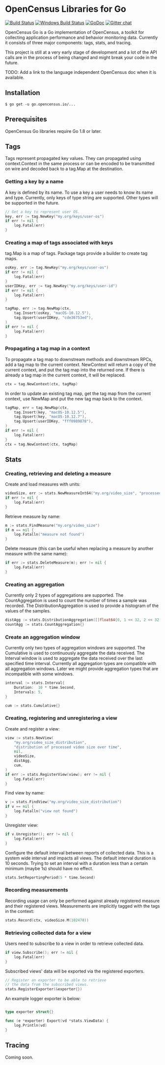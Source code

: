 # OpenCensus Libraries for Go

[![Build Status][travis-image]][travis-url]
[![Windows Build Status][appveyor-image]][appveyor-url]
[![GoDoc][godoc-image]][godoc-url]
[![Gitter chat][gitter-image]][gitter-url]

OpenCensus Go is a Go implementation of OpenCensus, a toolkit for
collecting application performance and behavior monitoring data.
Currently it consists of three major components: tags, stats, and tracing.

This project is still at a very early stage of development and
a lot of the API calls are in the process of being changed and
might break your code in the future.

TODO: Add a link to the language independent OpenCensus
doc when it is available.

## Installation

```
$ go get -u go.opencensus.io/...
```

## Prerequisites

OpenCensus Go libraries require Go 1.8 or later.

## Tags

Tags represent propagated key values. They can propagated using context.Context
in the same process or can be encoded to be transmitted on wire and decoded back
to a tag.Map at the destination.

### Getting a key by a name

A key is defined by its name. To use a key a user needs to know its name and type.
Currently, only keys of type string are supported.
Other types will be supported in the future.

[embedmd]:# (tags.go stringKey)
```go
// Get a key to represent user OS.
key, err := tag.NewKey("my.org/keys/user-os")
if err != nil {
	log.Fatal(err)
}
```

### Creating a map of tags associated with keys

tag.Map is a map of tags. Package tags provide a builder to create tag maps.

[embedmd]:# (tags.go tagMap)
```go
osKey, err := tag.NewKey("my.org/keys/user-os")
if err != nil {
	log.Fatal(err)
}
userIDKey, err := tag.NewKey("my.org/keys/user-id")
if err != nil {
	log.Fatal(err)
}

tagMap, err := tag.NewMap(ctx,
	tag.Insert(osKey, "macOS-10.12.5"),
	tag.Upsert(userIDKey, "cde36753ed"),
)
if err != nil {
	log.Fatal(err)
}
```

### Propagating a tag map in a context

To propagate a tag map to downstream methods and downstream RPCs, add a tag map
to the current context. NewContext will return a copy of the current context,
and put the tag map into the returned one.
If there is already a tag map in the current context, it will be replaced.

[embedmd]:# (tags.go newContext)
```go
ctx = tag.NewContext(ctx, tagMap)
```

In order to update an existing tag map, get the tag map from the current context,
use NewMap and put the new tag map back to the context.

[embedmd]:# (tags.go replaceTagMap)
```go
tagMap, err = tag.NewMap(ctx,
	tag.Insert(key, "macOS-10.12.5"),
	tag.Upsert(key, "macOS-10.12.7"),
	tag.Upsert(userIDKey, "fff0989878"),
)
if err != nil {
	log.Fatal(err)
}
ctx = tag.NewContext(ctx, tagMap)
```


## Stats

### Creating, retrieving and deleting a measure

Create and load measures with units:

[embedmd]:# (stats.go measure)
```go
videoSize, err := stats.NewMeasureInt64("my.org/video_size", "processed video size", "MB")
if err != nil {
	log.Fatal(err)
}
```

Retrieve measure by name:

[embedmd]:# (stats.go findMeasure)
```go
m := stats.FindMeasure("my.org/video_size")
if m == nil {
	log.Fatalln("measure not found")
}
```

Delete measure (this can be useful when replacing a measure by
another measure with the same name):

[embedmd]:# (stats.go deleteMeasure)
```go
if err := stats.DeleteMeasure(m); err != nil {
	log.Fatal(err)
}
```

### Creating an aggregation

Currently only 2 types of aggregations are supported. The CountAggregation is used to count
the number of times a sample was recorded. The DistributionAggregation is used to
provide a histogram of the values of the samples.

[embedmd]:# (stats.go aggs)
```go
distAgg := stats.DistributionAggregation([]float64{0, 1 << 32, 2 << 32, 3 << 32})
countAgg := stats.CountAggregation{}
```

### Create an aggregation window

Currently only two types of aggregation windows are supported. The Cumulative
is used to continuously aggregate the data received.
The Interval window is used to aggregate the data received over the last specified time interval.
Currently all aggregation types are compatible with all aggregation windows.
Later we might provide aggregation types that are incompatible with some windows.

[embedmd]:# (stats.go windows)
```go
interval := stats.Interval{
	Duration:  10 * time.Second,
	Intervals: 5,
}

cum := stats.Cumulative{}
```

### Creating, registering and unregistering a view

Create and register a view:

[embedmd]:# (stats.go view)
```go
view := stats.NewView(
	"my.org/video_size_distribution",
	"distribution of processed video size over time",
	nil,
	videoSize,
	distAgg,
	cum,
)
if err := stats.RegisterView(view); err != nil {
	log.Fatal(err)
}
```

Find view by name:

[embedmd]:# (stats.go findView)
```go
v := stats.FindView("my.org/video_size_distribution")
if v == nil {
	log.Fatalln("view not found")
}
```

Unregister view:

[embedmd]:# (stats.go unregisterView)
```go
if v.Unregister(); err != nil {
	log.Fatal(err)
}
```

Configure the default interval between reports of collected data.
This is a system wide interval and impacts all views. The default
interval duration is 10 seconds. Trying to set an interval with
a duration less than a certain minimum (maybe 1s) should have no effect.

[embedmd]:# (stats.go reportingPeriod)
```go
stats.SetReportingPeriod(5 * time.Second)
```

### Recording measurements

Recording usage can only be performed against already registered measure
and their registered views. Measurements are implicitly tagged with the
tags in the context:

[embedmd]:# (stats.go record)
```go
stats.Record(ctx, videoSize.M(102478))
```

### Retrieving collected data for a view

Users need to subscribe to a view in order to retrieve collected data.

[embedmd]:# (stats.go subscribe)
```go
if view.Subscribe(); err != nil {
	log.Fatal(err)
}
```

Subscribed views' data will be exported via the registered exporters.

[embedmd]:# (stats.go registerExporter)
```go
// Register an exporter to be able to retrieve
// the data from the subscribed views.
stats.RegisterExporter(&exporter{})
```

An example logger exporter is below:

[embedmd]:# (stats.go exporter)
```go

type exporter struct{}

func (e *exporter) Export(vd *stats.ViewData) {
	log.Println(vd)
}

```

## Tracing

Coming soon.


[travis-image]: https://travis-ci.org/census-instrumentation/opencensus-go.svg?branch=master
[travis-url]: https://travis-ci.org/census-instrumentation/opencensus-go
[appveyor-image]: https://ci.appveyor.com/api/projects/status/vgtt29ps1783ig38?svg=true
[appveyor-url]: https://ci.appveyor.com/project/opencensusgoteam/opencensus-go/branch/master
[godoc-image]: https://godoc.org/go.opencensus.io?status.svg
[godoc-url]: https://godoc.org/go.opencensus.io
[gitter-image]: https://badges.gitter.im/census-instrumentation/lobby.svg
[gitter-url]: https://gitter.im/census-instrumentation/lobby?utm_source=badge&utm_medium=badge&utm_campaign=pr-badge&utm_content=badge


[newtags-ex]: https://godoc.org/go.opencensus.io/tag#example-NewMap
[newtags-replace-ex]: https://godoc.org/go.opencensus.io/tag#example-NewMap--Replace
